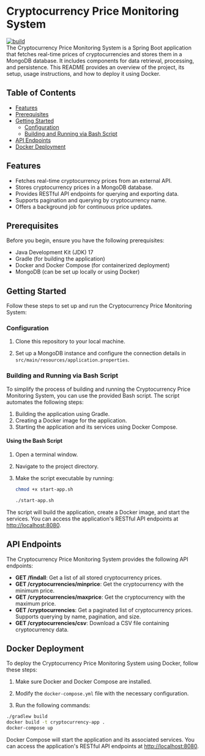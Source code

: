 # Cryptocurrency Price Monitoring System

<a href="https://github.com/Wectro20/KotlinPetProject/actions/workflows/gradle.yml">
<img src="https://github.com/Wectro20/KotlinPetProject/actions/workflows/gradle.yml/badge.svg" alt="build"> 
<br>
</a>
The Cryptocurrency Price Monitoring System is a Spring Boot application that fetches real-time prices of cryptocurrencies and stores them in a MongoDB database. It includes components for data retrieval, processing, and persistence. This README provides an overview of the project, its setup, usage instructions, and how to deploy it using Docker.

## Table of Contents

- [Features](#features)
- [Prerequisites](#prerequisites)
- [Getting Started](#getting-started)
    - [Configuration](#configuration)
    - [Building and Running via Bash Script](#building-and-running-via-bash-script)
- [API Endpoints](#api-endpoints)
- [Docker Deployment](#docker-deployment)

## Features

- Fetches real-time cryptocurrency prices from an external API.
- Stores cryptocurrency prices in a MongoDB database.
- Provides RESTful API endpoints for querying and exporting data.
- Supports pagination and querying by cryptocurrency name.
- Offers a background job for continuous price updates.

## Prerequisites

Before you begin, ensure you have the following prerequisites:

- Java Development Kit (JDK) 17
- Gradle (for building the application)
- Docker and Docker Compose (for containerized deployment)
- MongoDB (can be set up locally or using Docker)

## Getting Started

Follow these steps to set up and run the Cryptocurrency Price Monitoring System:

### Configuration

1. Clone this repository to your local machine.

2. Set up a MongoDB instance and configure the connection details in `src/main/resources/application.properties`.

### Building and Running via Bash Script

To simplify the process of building and running the Cryptocurrency Price Monitoring System, you can use the provided Bash script. The script automates the following steps:

1. Building the application using Gradle.
2. Creating a Docker image for the application.
3. Starting the application and its services using Docker Compose.

#### Using the Bash Script

1. Open a terminal window.

2. Navigate to the project directory.

3. Make the script executable by running:

   ```bash
   chmod +x start-app.sh
   ```
   ```bash
   ./start-app.sh
   ```
The script will build the application, create a Docker image, and start the services. You can access the application's RESTful API endpoints at [http://localhost:8080](http://localhost:8080).

## API Endpoints

The Cryptocurrency Price Monitoring System provides the following API endpoints:

- **GET /findall**: Get a list of all stored cryptocurrency prices.
- **GET /cryptocurrencies/minprice**: Get the cryptocurrency with the minimum price.
- **GET /cryptocurrencies/maxprice**: Get the cryptocurrency with the maximum price.
- **GET /cryptocurrencies**: Get a paginated list of cryptocurrency prices. Supports querying by name, pagination, and size.
- **GET /cryptocurrencies/csv**: Download a CSV file containing cryptocurrency data.


## Docker Deployment

To deploy the Cryptocurrency Price Monitoring System using Docker, follow these steps:

1. Make sure Docker and Docker Compose are installed.

2. Modify the `docker-compose.yml` file with the necessary configuration.

3. Run the following commands:

 ```bash
 ./gradlew build
 docker build -t cryptocurrency-app .
 docker-compose up
```

Docker Compose will start the application and its associated services. You can access the application's RESTful API endpoints at [http://localhost:8080](http://localhost:8080).







